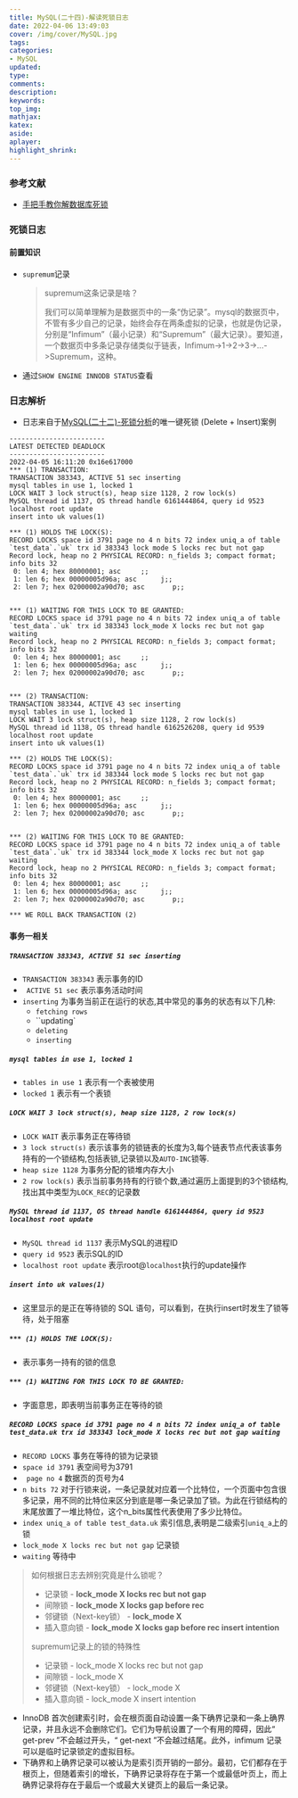 ```yaml
---
title: MySQL(二十四)-解读死锁日志
date: 2022-04-06 13:49:03
cover: /img/cover/MySQL.jpg
tags:
categories:
- MySQL
updated:
type:
comments:
description:
keywords:
top_img:
mathjax:
katex:
aside:
aplayer:
highlight_shrink:
---
```


### 参考文献

* [手把手教你解数据库死锁](https://juejin.cn/post/6944615453700390919)

### 死锁日志

#### 前置知识

* `supremum`记录

  > supremum这条记录是啥？
  >
  > 我们可以简单理解为是数据页中的一条“伪记录”。mysql的数据页中，不管有多少自己的记录，始终会存在两条虚拟的记录，也就是伪记录，分别是“Infimum”（最小记录）和“Supremum”（最大记录）。要知道，一个数据页中多条记录存储类似于链表，Infimum->1->2->3->...->Supremum，这种。

* 通过`SHOW ENGINE INNODB STATUS`查看

### 日志解析

* 日志来自于[MySQL(二十二)-死锁分析](https://www.holelin.cn/2022/04/04/mysql/MySQL(%E4%BA%8C%E5%8D%81%E4%BA%8C)-%E6%AD%BB%E9%94%81%E5%88%86%E6%9E%90/)的唯一键死锁 (Delete + Insert)案例

```mysql
------------------------
LATEST DETECTED DEADLOCK
------------------------
2022-04-05 16:11:20 0x16e617000
*** (1) TRANSACTION:
TRANSACTION 383343, ACTIVE 51 sec inserting
mysql tables in use 1, locked 1
LOCK WAIT 3 lock struct(s), heap size 1128, 2 row lock(s)
MySQL thread id 1137, OS thread handle 6161444864, query id 9523 localhost root update
insert into uk values(1)

*** (1) HOLDS THE LOCK(S):
RECORD LOCKS space id 3791 page no 4 n bits 72 index uniq_a of table `test_data`.`uk` trx id 383343 lock mode S locks rec but not gap
Record lock, heap no 2 PHYSICAL RECORD: n_fields 3; compact format; info bits 32
 0: len 4; hex 80000001; asc     ;;
 1: len 6; hex 00000005d96a; asc      j;;
 2: len 7; hex 02000002a90d70; asc       p;;


*** (1) WAITING FOR THIS LOCK TO BE GRANTED:
RECORD LOCKS space id 3791 page no 4 n bits 72 index uniq_a of table `test_data`.`uk` trx id 383343 lock_mode X locks rec but not gap waiting
Record lock, heap no 2 PHYSICAL RECORD: n_fields 3; compact format; info bits 32
 0: len 4; hex 80000001; asc     ;;
 1: len 6; hex 00000005d96a; asc      j;;
 2: len 7; hex 02000002a90d70; asc       p;;


*** (2) TRANSACTION:
TRANSACTION 383344, ACTIVE 43 sec inserting
mysql tables in use 1, locked 1
LOCK WAIT 3 lock struct(s), heap size 1128, 2 row lock(s)
MySQL thread id 1138, OS thread handle 6162526208, query id 9539 localhost root update
insert into uk values(1)

*** (2) HOLDS THE LOCK(S):
RECORD LOCKS space id 3791 page no 4 n bits 72 index uniq_a of table `test_data`.`uk` trx id 383344 lock mode S locks rec but not gap
Record lock, heap no 2 PHYSICAL RECORD: n_fields 3; compact format; info bits 32
 0: len 4; hex 80000001; asc     ;;
 1: len 6; hex 00000005d96a; asc      j;;
 2: len 7; hex 02000002a90d70; asc       p;;


*** (2) WAITING FOR THIS LOCK TO BE GRANTED:
RECORD LOCKS space id 3791 page no 4 n bits 72 index uniq_a of table `test_data`.`uk` trx id 383344 lock_mode X locks rec but not gap waiting
Record lock, heap no 2 PHYSICAL RECORD: n_fields 3; compact format; info bits 32
 0: len 4; hex 80000001; asc     ;;
 1: len 6; hex 00000005d96a; asc      j;;
 2: len 7; hex 02000002a90d70; asc       p;;

*** WE ROLL BACK TRANSACTION (2)
```

#### 事务一相关

##### `TRANSACTION 383343, ACTIVE 51 sec inserting`

* `TRANSACTION 383343` 表示事务的ID
* ` ACTIVE 51 sec` 表示事务活动时间
* `inserting` 为事务当前正在运行的状态,其中常见的事务的状态有以下几种:
  * `fetching rows`
  * ``updating`
  * `deleting`
  * `inserting`

##### `mysql tables in use 1, locked 1`

* `tables in use 1` 表示有一个表被使用
* `locked 1` 表示有一个表锁

##### `LOCK WAIT 3 lock struct(s), heap size 1128, 2 row lock(s)`

* `LOCK WAIT` 表示事务正在等待锁
* `3 lock struct(s)` 表示该事务的锁链表的长度为3,每个链表节点代表该事务持有的一个锁结构,包括表锁,记录锁以及`AUTO-INC`锁等.
* `heap size 1128` 为事务分配的锁堆内存大小
* `2 row lock(s)` 表示当前事务持有的行锁个数,通过遍历上面提到的3个锁结构,找出其中类型为`LOCK_REC`的记录数

##### `MySQL thread id 1137, OS thread handle 6161444864, query id 9523 localhost root update`

* `MySQL thread id 1137` 表示MySQL的进程ID
* `query id 9523` 表示SQL的ID
* `localhost root update` 表示root@`localhost`执行的update操作

##### `insert into uk values(1)`

* 这里显示的是正在等待锁的 SQL 语句，可以看到，在执行insert时发生了锁等待，处于阻塞

##### `*** (1) HOLDS THE LOCK(S):`

* 表示事务一持有的锁的信息

##### `*** (1) WAITING FOR THIS LOCK TO BE GRANTED:`

* 字面意思，即表明当前事务正在等待的锁

##### `RECORD LOCKS space id 3791 page no 4 n bits 72 index uniq_a of table test_data.uk trx id 383343 lock_mode X locks rec but not gap waiting`

* `RECORD LOCKS` 事务在等待的锁为记录锁
* `space id 3791` 表空间号为3791
* ` page no 4` 数据页的页号为4
* `n bits 72` 对于行锁来说，一条记录就对应着一个比特位，一个页面中包含很多记录，用不同的比特位来区分到底是哪一条记录加了锁。为此在行锁结构的末尾放置了一堆比特位，这个n_bits属性代表使用了多少比特位。
* `index uniq_a of table test_data.uk` 索引信息,表明是二级索引`uniq_a`上的锁
* `lock_mode X locks rec but not gap`  记录锁
* `waiting` 等待中

> 如何根据日志去辨别究竟是什么锁呢？
>
> * 记录锁 - **lock_mode X locks rec but not gap**
> * 间隙锁 - **lock_mode X locks gap before rec**
> * 邻键锁（Next-key锁） - **lock_mode X**
> * 插入意向锁 - **lock_mode X locks gap before rec insert intention**
> 
> supremum记录上的锁的特殊性
> * 记录锁 - lock_mode X locks rec but not gap
> * 间隙锁 - lock_mode X
> * 邻键锁（Next-key锁） - lock_mode X
> * 插入意向锁 - lock_mode X insert intention

* InnoDB 首次创建索引时，会在根页面自动设置一条下确界记录和一条上确界记录，并且永远不会删除它们。它们为导航设置了一个有用的障碍，因此“ get-prev ”不会越过开头，“ get-next ”不会越过结尾。此外，infimum 记录可以是临时记录锁定的虚拟目标。
* 下确界和上确界记录可以被认为是索引页开销的一部分。最初，它们都存在于根页上，但随着索引的增长，下确界记录将存在于第一个或最低叶页上，而上确界记录将存在于最后一个或最大关键页上的最后一条记录。
